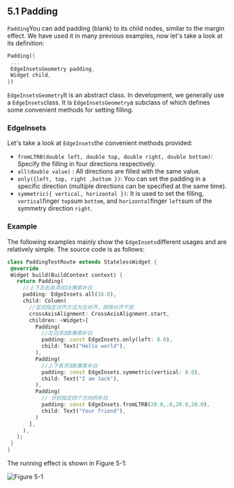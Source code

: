 ## 5.1 Padding

`Padding`You can add padding (blank) to its child nodes, similar to the margin effect. We have used it in many previous examples, now let's take a look at its definition:

``` dart 
Padding({
 ...
 EdgeInsetsGeometry padding,
 Widget child,
})

```

`EdgeInsetsGeometry`It is an abstract class. In development, we generally use a `EdgeInsets`class. It is `EdgeInsetsGeometry`a subclass of which defines some convenient methods for setting filling.

### EdgeInsets

Let's take a look at `EdgeInsets`the convenient methods provided:

-   `fromLTRB(double left, double top, double right, double bottom)`: Specify the filling in four directions respectively.
-   `all(double value)` : All directions are filled with the same value.
-   `only({left, top, right ,bottom })`: You can set the padding in a specific direction (multiple directions can be specified at the same time).
-   `symmetric({ vertical, horizontal })`: It is used to set the filling, `vertical`finger `top`sum `bottom`, and `horizontal`finger `left`sum of the symmetry direction `right`.

### Example

The following examples mainly show the `EdgeInsets`different usages and are relatively simple. The source code is as follows:

``` dart 
class PaddingTestRoute extends StatelessWidget {
 @override
 Widget build(BuildContext context) {
   return Padding(
     //上下左右各添加16像素补白
     padding: EdgeInsets.all(16.0),
     child: Column(
       //显式指定对齐方式为左对齐，排除对齐干扰
       crossAxisAlignment: CrossAxisAlignment.start,
       children: <Widget>[
         Padding(
           //左边添加8像素补白
           padding: const EdgeInsets.only(left: 8.0),
           child: Text("Hello world"),
         ),
         Padding(
           //上下各添加8像素补白
           padding: const EdgeInsets.symmetric(vertical: 8.0),
           child: Text("I am Jack"),
         ),
         Padding(
           // 分别指定四个方向的补白
           padding: const EdgeInsets.fromLTRB(20.0,.0,20.0,20.0),
           child: Text("Your friend"),
         )
       ],
     ),
   );
 }
}

```

The running effect is shown in Figure 5-1:

![Figure 5-1](https://pcdn.flutterchina.club/imgs/5-1.png)